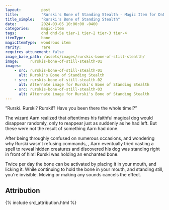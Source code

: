 ```yaml
---
layout:         post
title:          "Rurski's Bone of Standing Stealth - Magic Item for DnD"
title_simple:   "Rurski's Bone of Standing Stealth"
date:           2024-03-05 10:00:00 -0400
categories:     magic-item
tags:           dnd dnd-5e tier-1 tier-2 tier-3 tier-4
itemType:       bone
magicItemType:  wondrous item
rarity:         rare
requires_attunement: false
image_base_path: /assets/images/rurskis-bone-of-still-stealth/
image:     rurskis-bone-of-still-stealth-01
images:
    - src: rurskis-bone-of-still-stealth-01
      alt: Rurski's Bone of Standing Stealth
    - src: rurskis-bone-of-still-stealth-02
      alt: Alternate image for Rurski's Bone of Standing Stealth
    - src: rurskis-bone-of-still-stealth-03
      alt: Alternate image for Rurski's Bone of Standing Stealth
---
```


<div class="read-aloud">
    “Rurski. Rurski? Rurski!? Have you been there the whole time!?”
</div>

<!--more-->

The wizard Aarn realized that oftentimes his faithful magical dog would disappear randomly, only to reappear just as suddenly as he had left. But these were not the result of something Aarn had done.

After being throughly confused on numerous occasions, and wondering why Rurski wasn't refusing commands, , Aarn eventually tried casting a spell to reveal hidden creatures and discovered his dog was standing right in front of him! Rurski was holding an enchanted bone.

Twice per day the bone can be activated by placing it in your mouth, and licking it. While continuing to hold the bone in your mouth, and standing still, you're invisible. Moving or making any sounds cancels the effect.


## Attribution

{% include srd_attribution.html %}
